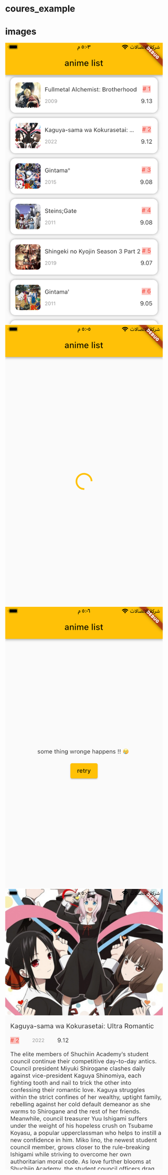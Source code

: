 # coures_example

# images 


 ![](https://github.com/abdullahalamodi/coures_example/blob/main/assets/1.png?raw=true)
 ![](https://github.com/abdullahalamodi/coures_example/blob/main/assets/2.png?raw=true)
 ![](https://github.com/abdullahalamodi/coures_example/blob/main/assets/3.png?raw=true)
 ![](https://github.com/abdullahalamodi/coures_example/blob/main/assets/4.png?raw=true)